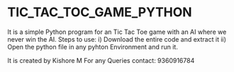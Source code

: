 # TIC_TAC_TOC_GAME_PYTHON
It is a simple Python program for an Tic Tac Toe game with an AI where we never win the AI.
Steps to use:
i) Download the entire code and extract it
ii) Open the python file in any pyhton Environment and run it.

It is created by Kishore M
For any Queries contact: 9360916784
